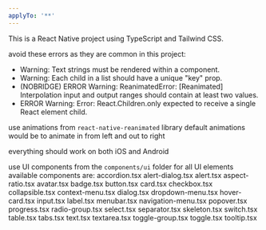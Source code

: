```yaml
---
applyTo: '**'
---
```


This is a React Native project using TypeScript and Tailwind CSS.

avoid these errors as they are common in this project:
- Warning: Text strings must be rendered within a <Text> component.
- Warning: Each child in a list should have a unique "key" prop.
- (NOBRIDGE) ERROR  Warning: ReanimatedError: [Reanimated] Interpolation input and output ranges should contain at least two values.
- ERROR  Warning: Error: React.Children.only expected to receive a single React element child.

use animations from `react-native-reanimated` library
default animations would be to animate in from left and out to right

everything should work on both iOS and Android

use UI components from the `components/ui` folder for all UI elements
available components are:
accordion.tsx
alert-dialog.tsx
alert.tsx
aspect-ratio.tsx
avatar.tsx
badge.tsx
button.tsx
card.tsx
checkbox.tsx
collapsible.tsx
context-menu.tsx
dialog.tsx
dropdown-menu.tsx
hover-card.tsx
input.tsx
label.tsx
menubar.tsx
navigation-menu.tsx
popover.tsx
progress.tsx
radio-group.tsx
select.tsx
separator.tsx
skeleton.tsx
switch.tsx
table.tsx
tabs.tsx
text.tsx
textarea.tsx
toggle-group.tsx
toggle.tsx
tooltip.tsx
